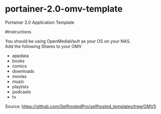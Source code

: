 # portainer-2.0-omv-template
Portainer 2.0 Application Template

#Instructions

You should be using OpenMediaVault as your OS on your NAS.  
Add the following Shares to your OMV

- appdata
- books
- comics
- downloads
- movies
- music
- playlists
- podcasts
- tv


Source: https://github.com/SelfhostedPro/selfhosted_templates/tree/OMV5

